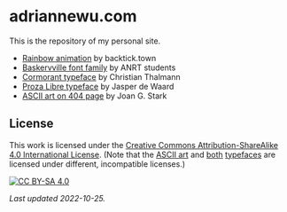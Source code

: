 # adriannewu.com
This is the repository of my personal site.

- [Rainbow animation](https://backtick.town/#1) by backtick.town
- [Baskervville font family](https://github.com/anrt-type/ANRT-Baskervville) by ANRT students
- [Cormorant typeface](https://github.com/CatharsisFonts/Cormorant) by Christian Thalmann
- [Proza Libre typeface](https://github.com/jasperdewaard/Proza-Libre) by Jasper de Waard
- [ASCII art on 404 page](https://www.geocities.ws/SoHo/7373/pets.html) by Joan G. Stark

## License

This work is licensed under the
[Creative Commons Attribution-ShareAlike 4.0 International License][cc-by-sa]. (Note that the [ASCII art](https://www.geocities.ws/SoHo/7373/please.html) and [both](https://adriannewu.com/fonts/Cormorant-OFL.txt) [typefaces](https://adriannewu.com/fonts/ProzaLibre-OFL.txt) are licensed under different, incompatible licenses.)

[![CC BY-SA 4.0][cc-by-sa-image]][cc-by-sa]

[cc-by-sa]: http://creativecommons.org/licenses/by-sa/4.0/

[cc-by-sa-image]: https://licensebuttons.net/l/by-sa/4.0/88x31.png



*Last updated 2022-10-25.*
